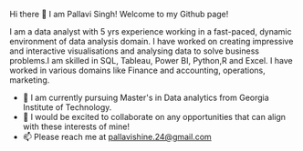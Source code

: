 Hi there 👋 I am Pallavi Singh! Welcome to my Github page!

I am a data analyst with 5 yrs experience working in a fast-paced, dynamic environment of data analysis domain. I have worked on creating impressive and interactive visualisations and analysing data to solve business problems.I am skilled in SQL, Tableau, Power BI, Python,R and Excel. I have worked in various domains like Finance and accounting, operations, marketing. 

- 🔭 I am currently pursuing Master's in Data analytics from Georgia Institute of Technology.
- 👯 I would be excited to collaborate on any opportunities that can align with these interests of mine!
- 📫 Please reach me at pallavishine.24@gmail.com


